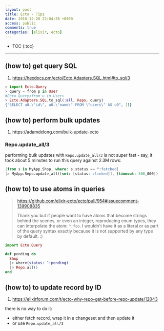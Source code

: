 ```yaml
---
layout: post
title: Ecto - Tips
date: 2018-12-28 22:04:58 +0300
access: public
comments: true
categories: [elixir, ecto]
---
```


<!-- more -->

* TOC
{:toc}
<hr>

(how to) get query SQL
----------------------

1. <https://hexdocs.pm/ecto/Ecto.Adapters.SQL.html#to_sql/3>

```elixir
> import Ecto.Query
> query = from p in User
#Ecto.Query<from u in User>
> Ecto.Adapters.SQL.to_sql(:all, Repo, query)
{"SELECT u0.\"id\", u0.\"name\" FROM \"users\" AS u0", []}
```

(how to) perform bulk updates
-----------------------------

1. <https://adamdelong.com/bulk-update-ecto>

### Repo.update_all/3

performing bulk updates with `Repo.update_all/3` is not super fast -
say, it took about 5 minutes to run this query against 2.3M rows:

```sql
(from s in MyApp.Shop, where: s.status == ^:fetched)
|> MyApp.Repo.update_all([set: [status: :linked]], [timeout: 300_000])
```

(how to) to use atoms in queries
--------------------------------

> <https://github.com/elixir-ecto/ecto/pull/954#issuecomment-139908835>
>
> Thank you but if people want to have atoms that become strings behind
> the scenes, or even an integer, reproducing enum types, they can
> interpolate the atom: `^:foo`. I wouldn't have it as a literal or as
> part of the query syntax exactly because it is not supported by any
> type by default. :)

```elixir
import Ecto.Query

def pending do
  Shop
  |> where(status: ^:pending)
  |> Repo.all()
end
```

(how to) to update record by ID
-------------------------------

1. <https://elixirforum.com/t/ecto-why-repo-get-before-repo-update/12043>

there is no way to do it:

- either fetch record, wrap it in a changeset and then update it
- or use `Repo.update_all/3`
